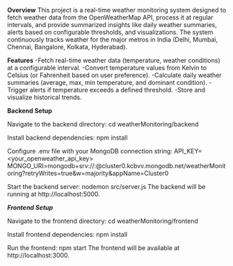 
**Overview**
This project is a real-time weather monitoring system designed to fetch weather data from the OpenWeatherMap API, process it at regular intervals, and provide summarized insights like daily weather summaries, alerts based on configurable thresholds, and visualizations. The system continuously tracks weather for the major metros in India (Delhi, Mumbai, Chennai, Bangalore, Kolkata, Hyderabad).


**Features**
-Fetch real-time weather data (temperature, weather conditions) at a configurable interval.
-Convert temperature values from Kelvin to Celsius (or Fahrenheit based on user preference).
-Calculate daily weather summaries (average, max, min temperature, and dominant condition).
-Trigger alerts if temperature exceeds a defined threshold.
-Store and visualize historical trends.


**********Backend Setup**********

Navigate to the backend directory:
cd weatherMonitoring/backend

Install backend dependencies:
npm install

Configure .env file with your MongoDB connection string:
API_KEY=<your_openweather_api_key>
MONGO_URI=mongodb+srv://<username>:<password>@cluster0.kcbvv.mongodb.net/weatherMonitoring?retryWrites=true&w=majority&appName=Cluster0

Start the backend server:
nodemon src/server.js
The backend will be running at http://localhost:5000.


*******Frontend Setup*******

Navigate to the frontend directory:
cd weatherMonitoring/frontend

Install frontend dependencies:
npm install

Run the frontend:
npm start
The frontend will be available at http://localhost:3000.
